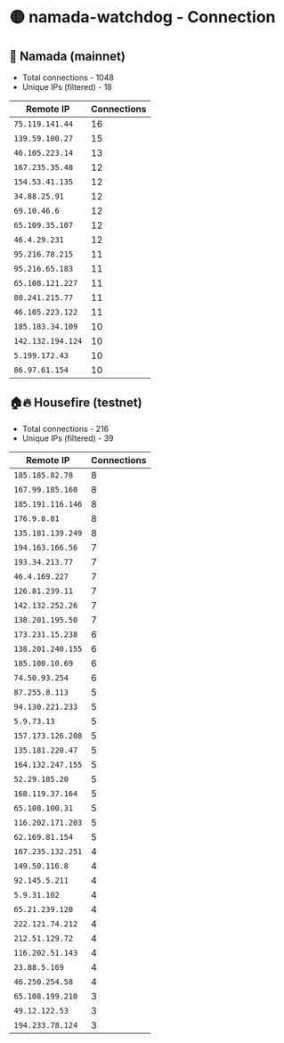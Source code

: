# 🟡 namada-watchdog - Connection

## 🚀 Namada (mainnet)
- Total connections - 1048
- Unique IPs (filtered) - 18

| Remote IP | Connections |
|-----------|-------------|
| `75.119.141.44` | 16 |
| `139.59.100.27` | 15 |
| `46.105.223.14` | 13 |
| `167.235.35.48` | 12 |
| `154.53.41.135` | 12 |
| `34.88.25.91` | 12 |
| `69.10.46.6` | 12 |
| `65.109.35.107` | 12 |
| `46.4.29.231` | 12 |
| `95.216.78.215` | 11 |
| `95.216.65.183` | 11 |
| `65.108.121.227` | 11 |
| `80.241.215.77` | 11 |
| `46.105.223.122` | 11 |
| `185.183.34.109` | 10 |
| `142.132.194.124` | 10 |
| `5.199.172.43` | 10 |
| `86.97.61.154` | 10 |

## 🏠🔥 Housefire (testnet)

- Total connections - 216
- Unique IPs (filtered) - 39

| Remote IP | Connections |
|-----------|-------------|
| `185.185.82.78` | 8 |
| `167.99.185.160` | 8 |
| `185.191.116.146` | 8 |
| `176.9.8.81` | 8 |
| `135.181.139.249` | 8 |
| `194.163.166.56` | 7 |
| `193.34.213.77` | 7 |
| `46.4.169.227` | 7 |
| `126.81.239.11` | 7 |
| `142.132.252.26` | 7 |
| `138.201.195.50` | 7 |
| `173.231.15.238` | 6 |
| `138.201.240.155` | 6 |
| `185.100.10.69` | 6 |
| `74.50.93.254` | 6 |
| `87.255.8.113` | 5 |
| `94.130.221.233` | 5 |
| `5.9.73.13` | 5 |
| `157.173.126.208` | 5 |
| `135.181.220.47` | 5 |
| `164.132.247.155` | 5 |
| `52.29.185.20` | 5 |
| `168.119.37.164` | 5 |
| `65.108.100.31` | 5 |
| `116.202.171.203` | 5 |
| `62.169.81.154` | 5 |
| `167.235.132.251` | 4 |
| `149.50.116.8` | 4 |
| `92.145.5.211` | 4 |
| `5.9.31.102` | 4 |
| `65.21.239.120` | 4 |
| `222.121.74.212` | 4 |
| `212.51.129.72` | 4 |
| `116.202.51.143` | 4 |
| `23.88.5.169` | 4 |
| `46.250.254.58` | 4 |
| `65.108.199.210` | 3 |
| `49.12.122.53` | 3 |
| `194.233.78.124` | 3 |

